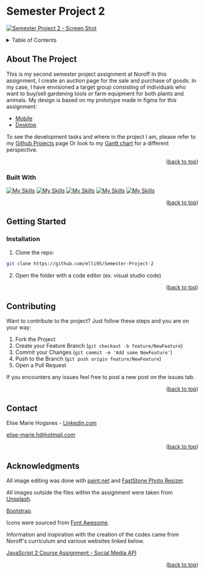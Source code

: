 <a name="readme-top"></a>

# Semester Project 2

[![Semester Project 2 - Screen Shot][project-screenshot]](https://elli95.github.io/Semester-Project-2/)

<!-- TABLE OF CONTENTS -->
<details>
  <summary>Table of Contents</summary>
  <ol>
    <li>
      <a href="#about-the-project">About The Project</a>
    <ul>
        <li><a href="#built-with">Built With</a></li>
      </ul> 
    </li>
    <li>
      <a href="#getting-started">Getting Started</a>
      <ul>
        <li><a href="#Installation">Installation</a></li>
      </ul>
    </li>
    <li><a href="#Contributing">Contributing</a></li>
    <li><a href="#contact">Contact</a></li>
    <li><a href="#acknowledgments">Acknowledgments</a></li>
  </ol>
</details>

<!-- ABOUT THE PROJECT -->

## About The Project

This is my second semester project assignment at Noroff
In this assignment, I create an auction page for the sale and purchase of goods.
In my case, I have envisioned a target group consisting of individuals who want to buy/sell gardening tools or farm equipment for both plants and animals.
My design is based on my prototype made in figma for this assignment:

- [Mobile](https://www.figma.com/file/WZxW9EUB7GwtmR7fsUHvur/Mobile?type=design&node-id=0%3A1&mode=design&t=x2Jv5MhWCmp5P1Jt-1)
- [Desktop](https://www.figma.com/file/WZxW9EUB7GwtmR7fsUHvur/Mobile?type=design&node-id=18%3A131&mode=design&t=x2Jv5MhWCmp5P1Jt-1)

To see the development tasks and where in the project I am, please refer to my [Github Projects](https://github.com/users/elli95/projects/1/views/1) page Or look to my [Gantt chart](https://github.com/users/elli95/projects/1/views/2) for a different perspective.

<!-- View the live version [here]() -->

<p align="right">(<a href="#readme-top">back to top</a>)</p>

### Built With

[![My Skills](https://skillicons.dev/icons?i=html)](https://developer.mozilla.org/en-US/docs/Web/HTML)
[![My Skills](https://skillicons.dev/icons?i=css)](https://developer.mozilla.org/en-US/docs/Web/CSS)
[![My Skills](https://skillicons.dev/icons?i=bootstrap)](https://getbootstrap.com/)
[![My Skills](https://skillicons.dev/icons?i=scss)](https://sass-lang.com/)
[![My Skills](https://skillicons.dev/icons?i=js)](https://developer.mozilla.org/en-US/docs/Web/JavaScript)

<p align="right">(<a href="#readme-top">back to top</a>)</p>

<!-- GETTING STARTED -->

## Getting Started

### Installation

1. Clone the repo:

```bash
git clone https://github.com/elli95/Semester-Project-2
```

2. Open the folder with a code editor (ex. visual studio code)

<p align="right">(<a href="#readme-top">back to top</a>)</p>

<!-- Contributing -->

## Contributing

Want to contribute to the project?
Just follow these steps and you are on your way:

1. Fork the Project
2. Create your Feature Branch (`git checkout -b feature/NewFeature`)
3. Commit your Changes (`git commit -m 'Add some NewFeature'`)
4. Push to the Branch (`git push origin feature/NewFeature`)
5. Open a Pull Request

If you encounters any issues feel free to post a new post on the issues tab.

<p align="right">(<a href="#readme-top">back to top</a>)</p>

<!-- CONTACT -->

## Contact

Elise Marie Hogsnes - [Linkedin.com](https://www.linkedin.com/in/elise-marie-hogsnes-77b13b1aa/)

[elise-marie.h@hotmail.com](mailto:elise-marie.h@hotmail.com)

<p align="right">(<a href="#readme-top">back to top</a>)</p>

<!-- ACKNOWLEDGMENTS -->

## Acknowledgments

All image editing was done with [paint.net](https://www.getpaint.net/) and [FastStone Photo Resizer](https://www.faststone.org/FSResizerDetail.htm).

All images outside the files within the assignment were taken from [Unsplash](https://unsplash.com/).

[Bootstrap](https://getbootstrap.com/).

Icons were sourced from [Font Awesome](https://fontawesome.com).

Information and inspiration with the creation of the codes came from Noroff's curriculum and various websites linked below.

[JavaScript 2 Course Assignment - Social Media API](https://www.youtube.com/watch?v=rLAGHFr8bvU)

<p align="right">(<a href="#readme-top">back to top</a>)</p>

[project-screenshot]: images/

